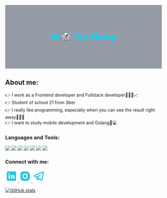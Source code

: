 ![MasterHead](./images/banner.png)

## About me:
👉 I work as a Frontend developer and Fullstack developer🧑🏼‍💻📈
<br>
👉 Student of school 21 from Sber
<br>
👉 I really like programming, especially when you can see the result right away🧑🏼‍💻
<br>
👉 I want to study mobile development and Golang📲💻
<br>

<h3 align="left">Languages and Tools:</h3>
<p align="left">

<img src="https://cdn.jsdelivr.net/gh/devicons/devicon/icons/c/c-original.svg" width="30" />
<img src="https://cdn.jsdelivr.net/gh/devicons/devicon/icons/javascript/javascript-plain.svg" width="30" />
<img src="https://cdn.jsdelivr.net/gh/devicons/devicon/icons/typescript/typescript-plain.svg" width="30" />
<img src="https://cdn.jsdelivr.net/gh/devicons/devicon/icons/react/react-original-wordmark.svg" width="30" />
<img src="https://cdn.jsdelivr.net/gh/devicons/devicon/icons/redux/redux-original.svg" width="30"/>
<img src="https://cdn.jsdelivr.net/gh/devicons/devicon/icons/nestjs/nestjs-plain.svg" width="30" />
<img src="https://cdn.jsdelivr.net/gh/devicons/devicon/icons/adonisjs/adonisjs-original.svg" width="30"/>

</p>

<h3 align="start">Connect with me:</h3>
<a href="your li" target="blank" align="end">
<img src="./images/icons8-линкедин-48.png"  width="40"/>
</a>
<a href="https://www.instagram.com/xyesey" target="blank" align="center">
<img src="./images/icons8-instagram-48.png" width="40" />
</a>
<a href="https://t.me/xyesey" target="blank" align="center">
<img src="./images/icons8-телеграмма-app-48.png" width="40" />
</a>
</p>

[![GitHub stats](https://github-readme-stats.vercel.app/api?username=xyesey)](https://github.com/xyesey/github-readme-stats)